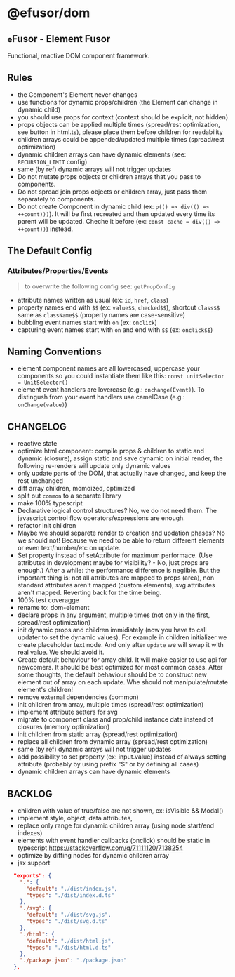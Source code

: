 # @efusor/dom

## `e`Fusor - Element Fusor

Functional, reactive DOM component framework.

## Rules

- the Component's Element never changes
- use functions for dynamic props/children (the Element can change in dynamic child)
- you should use props for context (context should be explicit, not hidden)
- props objects can be applied multiple times (spread/rest optimization, see button in html.ts), please place them before children for readability
- children arrays could be appended/updated multiple times (spread/rest optimization)
- dynamic children arrays can have dynamic elements (see: `RECURSION_LIMIT` config)
- same (by ref) dynamic arrays will not trigger updates
- Do not mutate props objects or children arrays that you pass to components.
- Do not spread join props objects or children array, just pass them separately to components.
- Do not create Component in dynamic child (ex: `p(() => div(() => ++count)))`). It will be first recreated and then updated every time its parent will be updated. Cheche it before (ex: `const cache = div(() => ++count))`) instead.

## The Default Config

### Attributes/Properties/Events

> to overwrite the following config see: `getPropConfig`

- attribute names written as usual (ex: `id`, `href`, `class`)
- property names end with `$$` (ex: `value$$`, `checked$$`), shortcut `class$$` same as `className$$` (property names are case-sensitive)
- bubbling event names start with `on` (ex: `onclick`)
- capturing event names start with `on` and end with `$$` (ex: `onclick$$`)

## Naming Conventions

- element component names are all lowercased, uppercase your components so you could instantiate them like this: `const unitSelector = UnitSelector()`
- element event handlers are lovercase (e.g.: `onchange(Event)`). To distingush from your event handlers use camelCase (e.g.: `onChange(value)`)

## CHANGELOG

- reactive state
- optimize html component: compile props & children to static and dynamic (closure), assign static and save dynamic on initial render, the following re-renders will update only dynamic values
- only update parts of the DOM, that actually have changed, and keep the rest unchanged
- diff array children, momoized, optimized
- split out `common` to a separate library
- make 100% typescript
- Declarative logical control structures? No, we do not need them. The javascript control flow operators/expressions are enough.
- refactor init children
- Maybe we should separete render to creation and updation phases? No we should not! Because we need to be able to return different elements or even text/number/etc on update.
- Set property instead of setAttribute for maximum performace. (Use attributes in development maybe for visibility? - No, just props are enough.) After a while: the performance difference is neglible. But the important thing is: not all attributes are mapped to props (area), non standard attributes aren't mapped (custom elements), svg attributes aren't mapped. Reverting back for the time being.
- 100% test coveragge
- rename to: dom-element
- declare props in any argument, multiple times (not only in the first, spread/rest optimization)
- init dynamic props and children immidiately (now you have to call updater to set the dynamic values). For example in children initializer we create placeholder text node. And only after `update` we will swap it with real value. We should avoid it.
- Create default behaviour for array child. It will make easier to use api for newcomers. It should be best optimized for most common cases. After some thoughts, the default behaviour should be to construct new element out of array on each update. Whe should not manipulate/mutate element's children!
- remove external dependencies (common)
- init children from array, multiple times (spread/rest optimization)
- implement attribute setters for svg
- migrate to component class and prop/child instance data instead of closures (memory optimization)
- init children from static array (spread/rest optimization)
- replace all children from dynamic array (spread/rest optimization)
- same (by ref) dynamic arrays will not trigger updates
- add possibility to set property (ex: input.value) instead of always setting attribute (probably by using prefix "$" or by defining all cases)
- dynamic children arrays can have dynamic elements

## BACKLOG

- children with value of true/false are not shown, ex: isVisible && Modal()
- implement style, object, data attributes,
- replace only range for dynamic children array (using node start/end indexes)
- elements with event handler callbacks (onclick) should be static in typescript https://stackoverflow.com/q/71111120/7138254
- optimize by diffing nodes for dynamic children array
- jsx support

```json
  "exports": {
    ".": {
      "default": "./dist/index.js",
      "types": "./dist/index.d.ts"
    },
    "./svg": {
      "default": "./dist/svg.js",
      "types": "./dist/svg.d.ts"
    },
    "./html": {
      "default": "./dist/html.js",
      "types": "./dist/html.d.ts"
    },
    "./package.json": "./package.json"
  },
```

